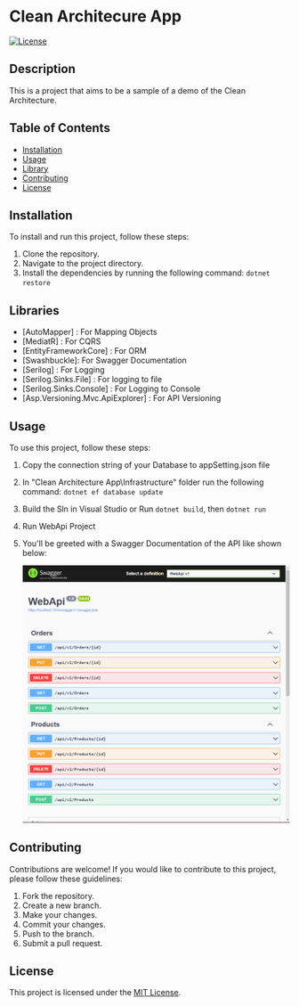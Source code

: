 # Clean Architecure App

[![License](https://img.shields.io/badge/license-MIT-blue.svg)](LICENSE)

## Description

This is a project that aims to be a sample of a demo of the Clean Architecture.

## Table of Contents

- [Installation](#installation)
- [Usage](#usage)
- [Library](#library)
- [Contributing](#contributing)
- [License](#license)

## Installation

To install and run this project, follow these steps:

1. Clone the repository.
2. Navigate to the project directory.
3. Install the dependencies by running the following command: `dotnet restore`

## Libraries

- [AutoMapper] : For Mapping Objects
- [MediatR] : For CQRS
- [EntityFrameworkCore] : For ORM
- [Swashbuckle]: For Swagger Documentation
- [Serilog] : For Logging
- [Serilog.Sinks.File] : For logging to file
- [Serilog.Sinks.Console] : For Logging to Console
- [Asp.Versioning.Mvc.ApiExplorer] : For API Versioning


## Usage

To use this project, follow these steps:

1. Copy the connection string of your Database to appSetting.json file
2. In "Clean Architecture App\Infrastructure" folder run the following command: `dotnet ef database update`
3. Build the Sln in Visual Studio or Run `dotnet build`, then `dotnet run`
4. Run WebApi Project
5. You'll be greeted with a Swagger Documentation of the API like shown below: 
				
	![Swagger Documentation](./swagger/image.png)



## Contributing

Contributions are welcome! If you would like to contribute to this project, please follow these guidelines:

1. Fork the repository.
2. Create a new branch.
3. Make your changes.
4. Commit your changes.
5. Push to the branch.
6. Submit a pull request.

## License

This project is licensed under the [MIT License](LICENSE).
